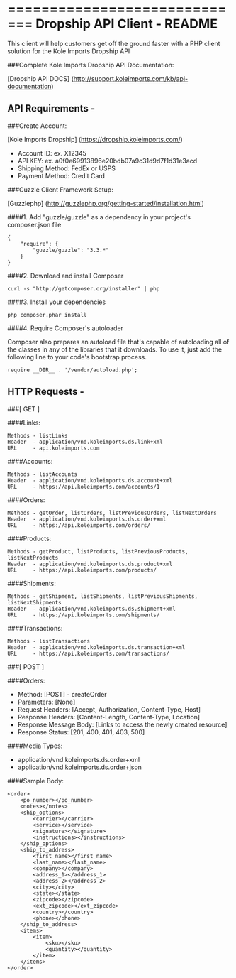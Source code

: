 =============================
Dropship API Client - README
=============================

This client will help customers get off the ground faster with a PHP client solution for the Kole Imports Dropship API

###Complete Kole Imports Dropship API Documentation:

[Dropship API DOCS] (http://support.koleimports.com/kb/api-documentation)

API Requirements -
-------------------------------------------------------------

###Create Account:

[Kole Imports Dropship] (https://dropship.koleimports.com/)

* Account ID: ex. X12345
* API KEY: ex. a0f0e69913896e20bdb07a9c31d9d7f1d31e3acd
* Shipping Method: FedEx or USPS
* Payment Method: Credit Card

###Guzzle Client Framework Setup:

[Guzzlephp] (http://guzzlephp.org/getting-started/installation.html)

####1. Add "guzzle/guzzle" as a dependency in your project's composer.json file

	{
		"require": {
			"guzzle/guzzle": "3.3.*"
		}
	}

####2. Download and install Composer

	curl -s "http://getcomposer.org/installer" | php

####3. Install your dependencies

	php composer.phar install

####4. Require Composer's autoloader

Composer also prepares an autoload file that's capable of autoloading all of the classes in any of the libraries that it downloads. To use it, just add the following line to your code's bootstrap process.

	require __DIR__ . '/vendor/autoload.php';


HTTP Requests -
------------------------

###[ GET ]

####Links:

	Methods - listLinks
	Header	- application/vnd.koleimports.ds.link+xml
	URL		- api.koleimports.com

####Accounts:

	Methods - listAccounts
	Header	- application/vnd.koleimports.ds.account+xml
	URL		- https://api.koleimports.com/accounts/1

####Orders:

	Methods - getOrder, listOrders, listPreviousOrders, listNextOrders
	Header	- application/vnd.koleimports.ds.order+xml
	URL		- https://api.koleimports.com/orders/

####Products:

	Methods - getProduct, listProducts, listPreviousProducts, listNextProducts
	Header	- application/vnd.koleimports.ds.product+xml
	URL		- https://api.koleimports.com/products/

####Shipments:

	Methods - getShipment, listShipments, listPreviousShipments, listNextShipments
	Header	- application/vnd.koleimports.ds.shipment+xml
	URL		- https://api.koleimports.com/shipments/

####Transactions:

	Methods - listTransactions
	Header	- application/vnd.koleimports.ds.transaction+xml
	URL		- https://api.koleimports.com/transactions/


###[ POST ]

####Orders:

* Method: [POST] - createOrder
* Parameters: [None]
* Request Headers: [Accept, Authorization, Content-Type, Host]
* Response Headers: [Content-Length, Content-Type, Location]
* Response Message Body: [Links to access the newly created resource]
* Response Status: [201, 400, 401, 403, 500]

####Media Types:


* application/vnd.koleimports.ds.order+xml
* application/vnd.koleimports.ds.order+json

####Sample Body:

	<order>
		<po_number></po_number>
		<notes></notes>
		<ship_options>
			<carrier></carrier>
			<service></service>
			<signature></signature>
			<instructions></instructions>
		</ship_options>
		<ship_to_address>
			<first_name></first_name>
			<last_name></last_name>
			<company></company>
			<address_1></address_1>
			<address_2></address_2>
			<city></city>
			<state></state>
			<zipcode></zipcode>
			<ext_zipcode></ext_zipcode>
			<country></country>
			<phone></phone>
		</ship_to_address>
		<items>
			<item>
				<sku></sku>
				<quantity></quantity>
			</item>
		</items>
	</order>


